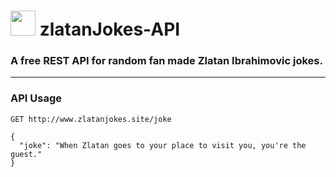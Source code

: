 <h1> <img src="https://github.com/Asti7/zlatanJokes-API/blob/master/public/images/zlatan.png" height="40" width="40"> zlatanJokes-API</h1>

<h3>A free REST API for random fan made Zlatan Ibrahimovic jokes.</h3>

---

<h3>API Usage</h3>

```
GET http://www.zlatanjokes.site/joke  

{
  "joke": "When Zlatan goes to your place to visit you, you're the guest."
}
```
